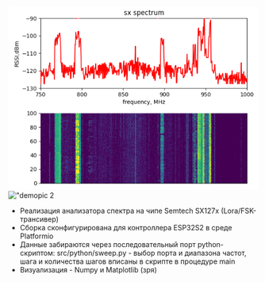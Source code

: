 !["demopic 1](images/demopic1.PNG?raw=true )
!["demopic 2](images/demogif1.gif?raw=true )

- Реализация анализатора спектра на чипе Semtech SX127x (Lora/FSK-трансивер)
- Cборка сконфигурирована для контроллера ESP32S2 в среде Platformio
- Данные забираются через последовательный порт python-скриптом: src/python/sweep.py - выбор порта и диапазона  частот, шага и количества шагов вписаны в скрипте в процедуре main
- Визуализация - Numpy и Matplotlib (зря)






